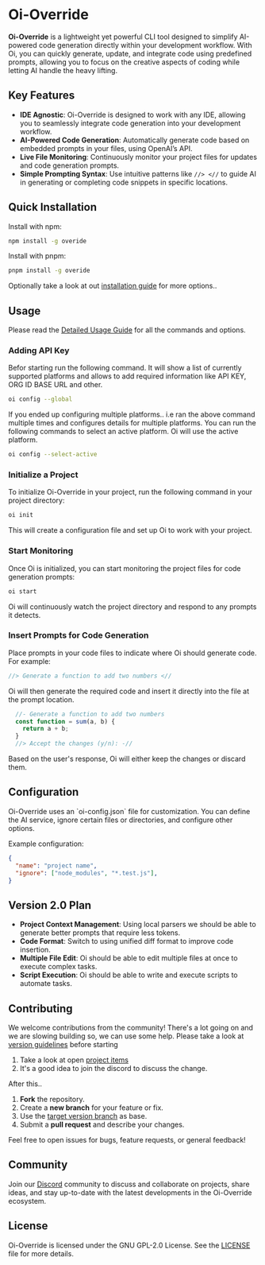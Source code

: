 
# Oi-Override

**Oi-Override** is a lightweight yet powerful CLI tool designed to simplify AI-powered code generation directly within your development workflow. With Oi, you can quickly generate, update, and integrate code using predefined prompts, allowing you to focus on the creative aspects of coding while letting AI handle the heavy lifting.

## Key Features

- **IDE Agnostic**: Oi-Override is designed to work with any IDE, allowing you to seamlessly integrate code generation into your development workflow.
- **AI-Powered Code Generation**: Automatically generate code based on embedded prompts in your files, using OpenAI’s API.
- **Live File Monitoring**: Continuously monitor your project files for updates and code generation prompts.
- **Simple Prompting Syntax**: Use intuitive patterns like `//> <//` to guide AI in generating or completing code snippets in specific locations.

## Quick Installation

Install with npm:

```bash
npm install -g overide
```

Install with pnpm:

```bash
pnpm install -g overide
```

Optionally take a look at out [installation guide](https://github.com/oi-overide/oi-overide/blob/main/Installation/Installation.md) for more options.. 

## Usage

Please read the [Detailed Usage Guide](https://github.com/oi-overide/oi-overide/blob/main/Usage/Commands.md) for all the commands and options. 

### Adding API Key

Befor starting run the following command. It will show a list of currently supported platforms and allows to add required information like API KEY, ORG ID
BASE URL and other. 

```bash
oi config --global
```

If you ended up configuring multiple platforms.. i.e ran the above command multiple times and configures details for multiple platforms. You can run the 
following commands to select an active platform. Oi will use the active platform. 

```bash
oi config --select-active
```

### Initialize a Project

To initialize Oi-Override in your project, run the following command in your project directory:

```bash
oi init
```

This will create a configuration file and set up Oi to work with your project.

### Start Monitoring

Once Oi is initialized, you can start monitoring the project files for code generation prompts:

```bash
oi start
```

Oi will continuously watch the project directory and respond to any prompts it detects.

### Insert Prompts for Code Generation

Place prompts in your code files to indicate where Oi should generate code. For example:

```javascript
//> Generate a function to add two numbers <//
```

Oi will then generate the required code and insert it directly into the file at the prompt location.

```javascript
  //- Generate a function to add two numbers
  const function = sum(a, b) {
    return a + b;
  }
  //> Accept the changes (y/n): -//
```

Based on the user's response, Oi will either keep the changes or discard them.

## Configuration

Oi-Override uses an \`oi-config.json\` file for customization. You can define the AI service, ignore certain files or directories, and configure other options.

Example configuration:

```json
{
  "name": "project name",
  "ignore": ["node_modules", "*.test.js"],
}
```

## Version 2.0 Plan

- **Project Context Management**: Using local parsers we should be able to generate better prompts that require less tokens.
- **Code Format**: Switch to using unified diff format to improve code insertion.
- **Multiple File Edit**: Oi should be able to edit multiple files at once to execute complex tasks.
- **Script Execution**: Oi should be able to write and execute scripts to automate tasks.

## Contributing

We welcome contributions from the community! There's a lot going on and we are slowing building so, we can use some help.
Please take a look at [version guidelines](https://github.com/oi-overide/oi-overide/tree/main/Contribution) before starting

1. Take a look at open [project items](https://github.com/users/oi-overide/projects/1)
2. It's a good idea to join the discord to discuss the change.

After this.. 

1. **Fork** the repository.
2. Create a **new branch** for your feature or fix.
3. Use the [target version branch](https://github.com/oi-overide/oi-overide/blob/main/Contribution/Target%20Version%20Branch..md) as base.
4. Submit a **pull request** and describe your changes.

Feel free to open issues for bugs, feature requests, or general feedback!

## Community 

Join our [Discord](https://discord.com/invite/Z7F4vRq3n8) community to discuss and collaborate on projects, share ideas, and stay up-to-date with the latest developments in the Oi-Override ecosystem.

## License

Oi-Override is licensed under the GNU GPL-2.0 License. See the [LICENSE](LICENSE) file for more details.
